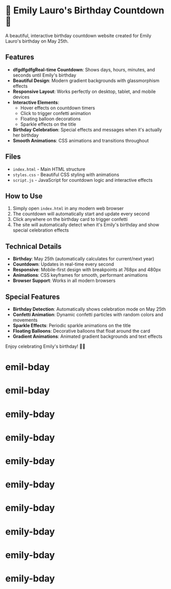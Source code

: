 # 🎉 Emily Lauro's Birthday Countdown 🎉

A beautiful, interactive birthday countdown website created for Emily Lauro's birthday on May 25th.

## Features

- **dfgdfgdfgReal-time Countdown**: Shows days, hours, minutes, and seconds until Emily's birthday
- **Beautiful Design**: Modern gradient backgrounds with glassmorphism effects
- **Responsive Layout**: Works perfectly on desktop, tablet, and mobile devices
- **Interactive Elements**:
  - Hover effects on countdown timers
  - Click to trigger confetti animation
  - Floating balloon decorations
  - Sparkle effects on the title
- **Birthday Celebration**: Special effects and messages when it's actually her birthday
- **Smooth Animations**: CSS animations and transitions throughout

## Files

- `index.html` - Main HTML structure
- `styles.css` - Beautiful CSS styling with animations
- `script.js` - JavaScript for countdown logic and interactive effects

## How to Use

1. Simply open `index.html` in any modern web browser
2. The countdown will automatically start and update every second
3. Click anywhere on the birthday card to trigger confetti
4. The site will automatically detect when it's Emily's birthday and show special celebration effects

## Technical Details

- **Birthday**: May 25th (automatically calculates for current/next year)
- **Countdown**: Updates in real-time every second
- **Responsive**: Mobile-first design with breakpoints at 768px and 480px
- **Animations**: CSS keyframes for smooth, performant animations
- **Browser Support**: Works in all modern browsers

## Special Features

- **Birthday Detection**: Automatically shows celebration mode on May 25th
- **Confetti Animation**: Dynamic confetti particles with random colors and movements
- **Sparkle Effects**: Periodic sparkle animations on the title
- **Floating Balloons**: Decorative balloons that float around the card
- **Gradient Animations**: Animated gradient backgrounds and text effects

Enjoy celebrating Emily's birthday! 🎂✨

# emil-bday

# emil-bday

# emily-bday

# emily-bday

# emily-bday

# emily-bday

# emily-bday

# emily-bday

# emily-bday

# emily-bday
